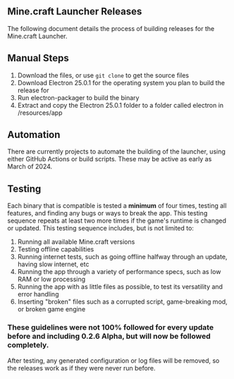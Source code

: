 ## Mine.craft Launcher Releases
The following document details the process of building releases for the Mine.craft Launcher. 
## Manual Steps
1. Download the files, or use `git clone` to get the source files
2. Download Electron 25.0.1 for the operating system you plan to build the release for
3. Run electron-packager to build the binary
4. Extract and copy the Electron 25.0.1 folder to a folder called electron in /resources/app
## Automation
There are currently projects to automate the building of the launcher, using either GitHub Actions or build scripts. These may be active as early as March of 2024. 
## Testing
Each binary that is compatible is tested a **minimum** of four times, testing all features, and finding any bugs or ways to break the app. This testing sequence repeats at least two more times if the game's runtime is changed or updated. This testing sequence includes, but is not limited to: 
1. Running all available Mine.craft versions
2. Testing offline capabilities
3. Running internet tests, such as going offline halfway through an update, having slow internet, etc
4. Running the app through a variety of performance specs, such as low RAM or low processing
5. Running the app with as little files as possible, to test its versatility and error handling
6. Inserting "broken" files such as a corrupted script, game-breaking mod, or broken game engine
### These guidelines were not 100% followed for every update before and including 0.2.6 Alpha, but will now be followed completely.
After testing, any generated configuration or log files will be removed, so the releases work as if they were never run before. 